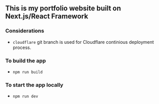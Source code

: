## This is my portfolio website built on Next.js/React Framework

### Considerations

- `cloudflare` git branch is used for Cloudflare continious deployment process.

### To build the app

- `npm run build`

### To start the app locally

- `npm run dev`